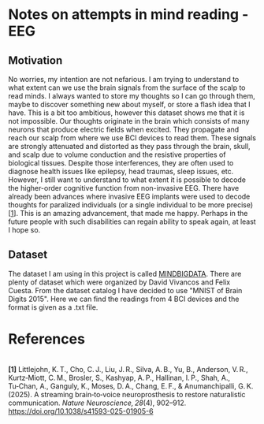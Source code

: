 # Notes on attempts in mind reading - EEG 

  ## Motivation
  
  No worries, my intention are not nefarious. I am trying to understand to what extent can we use the brain signals from the surface of the scalp to read minds.
I always wanted to store my thoughts so I can go through them, maybe to discover something new about myself, or store a flash idea that I have. This is a bit too ambitious, however this dataset shows me that it is not impossible. Our thoughts originate in the brain which consists of many neurons that produce electric fields when excited. They propagate and reach our scalp from where we use BCI devices to read them. These signals are strongly attenuated and distorted as they pass through the brain, skull, and scalp due to volume conduction and the resistive properties of biological tissues. Despite those interferences, they are often used to diagnose health issues like epilepsy, head traumas, sleep issues, etc. However, I still want to understand to what extent it is possible to decode the higher-order cognitive function from non-invasive EEG.
  There have already been advances where invasive EEG implants were used to decode thoughts for paralized individuals (or a single individual to be more precise) [[1](#1)]. This is an amazing advancement, that made me happy. Perhaps in the future people with such disabilities can regain ability to speak again, at least I hope so. 

## Dataset

The dataset I am using in this project is called [MINDBIGDATA](https://www.mindbigdata.com/). There are plenty of dataset which were organized by David Vivancos and Felix Cuesta. From the dataset catalog I have decided to use "MNIST of Brain Digits 2015". Here we can find the readings from 4 BCI devices and the format is given as a .txt file.   


# References

<a id="1"></a>  
**[1]** Littlejohn, K. T., Cho, C. J., Liu, J. R., Silva, A. B., Yu, B., Anderson, V. R., Kurtz‑Miott, C. M., Brosler, S., Kashyap, A. P., Hallinan, I. P., Shah, A., Tu‑Chan, A., Ganguly, K., Moses, D. A., Chang, E. F., & Anumanchipalli, G. K. (2025). A streaming brain‑to‑voice neuroprosthesis to restore naturalistic communication. *Nature Neuroscience, 28*(4), 902–912. https://doi.org/10.1038/s41593-025-01905-6
